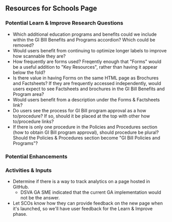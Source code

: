
## Resources for Schools Page

### Potential Learn & Improve Research Questions
* Which additional education programs and benefits could we include within the GI BIll Benefits and Programs accordion? Which could be removed?
* Would users benefit from continuing to optimize longer labels to improve how scannable they are?
* How frequently are forms used? Freqently enough that "Forms" would be a useful addition to "Key Resources", rather than having it appear below the fold?
* Is there value in having Forms on the same HTML page as Brochures and Factsheets? If they are frequently accessed independently, would users expect to see Factsheets and brochures in the GI Bill Benefits and Program area?
* Would users benefit from a description under the Forms & Factsheets link?
* Do users see the process for GI Bill program approval as a how to/procedure? If so, should it be placed at the top with other how to/procedure links?
* If there is only one procedure in the Policies and Procedures section (how to obtain GI Bill program approval), should procedure be plural? Should the Policies & Procedures section become "GI Bill Policies and Programs"?

### Potential Enhancements


### Activities & Inputs
- Determine if there is a way to track analytics on a page hosted in GitHub. 
   - DSVA GA SME indicated that the current GA implementation would not be the answer.
- Let SCOs know how they can provide feedback on the new page when it's launched, so we'll have user feedback for the Learn & Improve phase.

